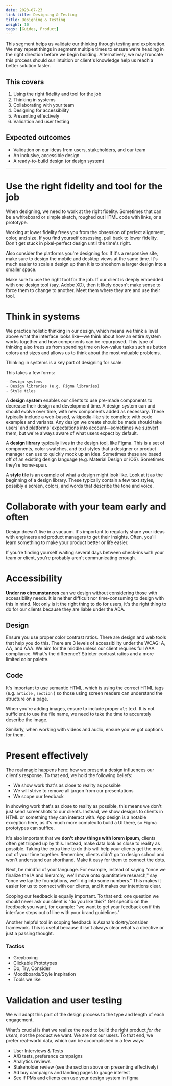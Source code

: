 ```yaml
---
date: 2023-07-23
link title: Designing & Testing
title: Designing & Testing
weight: 10
tags: [Guides, Product]
---
```


This segment helps us validate our thinking through testing and exploration. We may repeat things in segment multiple times to ensure we’re heading in the right direction before we begin building. Alternatively, we may truncate this process should our intuition or client's knowledge help us reach a better solution faster.

## This covers

1. Using the right fidelity and tool for the job
2. Thinking in systems
3. Collaborating with your team
4. Designing for accessibility
5. Presenting effectively
6. Validation and user testing

## Expected outcomes

- Validation on our ideas from users, stakeholders, and our team
- An inclusive, accessible design
- A ready-to-build design (or design system)

---

# Use the right fidelity and tool for the job

When designing, we need to work at the right fidelity. Sometimes that can be a whiteboard or simple sketch, roughed out HTML code with links, or a prototype.

Working at lower fidelity frees you from the obsession of perfect alignment, color, and size. If you find yourself obsessing, pull back to lower fidelity. Don't get stuck in pixel-perfect design until the time's right.

Also consider the platforms you're designing for. If it's a responsive site, make sure to design the mobile and desktop views at the same time. It's much easier to scale a design up than it is to shoehorn a larger design into a smaller space.

Make sure to use the right tool for the job. If our client is deeply embedded with one design tool (say, Adobe XD), then it likely doesn't make sense to force them to change to another. Meet them where they are and use their tool.

# Think in systems

We practice holistic thinking in our design, which means we think a level above what the interface looks like—we think about how an entire system works together and how components can be repurposed. This type of thinking also frees us from spending time on low-value tasks such as button colors and sizes and allows us to think about the most valuable problems.

Thinking in systems is a key part of designing for scale.

This takes a few forms:

```
- Design systems
- Design libraries (e.g. Figma libraries)
- Style tiles

```

A **design system** enables our clients to use pre-made components to decrease their design and development time. A design system can and should evolve over time, with new components added as necessary. These typically include a web-based, wikipedia-like site complete with code examples and variants. Any design we create should be made should take users' and platforms' expectations into account—sometimes we subvert them, but we're always aware of what users expect by default.

A **design library** typically lives in the design tool, like Figma. This is a set of components, color swatches, and text styles that a designer or product manager can use to quickly mock up an idea. Sometimes these are based off of an existing design language (e.g. Material Design or iOS). Sometimes they're home-spun.

A **style tile** is an example of what a design might look like. Look at it as the beginning of a design library. These typically contain a few text styles, possibly a screen, colors, and words that describe the tone and voice.

# Collaborate with your team early and often

Design doesn't live in a vacuum. It's important to regularly share your ideas with engineers and product managers to get their insights. Often, you'll learn something to make your product better or life easier.

If you're finding yourself waiting several days between check-ins with your team or client, you're probably aren't communicating enough.

# Accessibility

**Under no circumstances** can we design without considering those with accessibility needs. It is neither difficult nor time-consuming to design with this in mind. Not only is it the right thing to do for users, it's the right thing to do for our clients because they are liable under the ADA.

## Design

Ensure you use proper color contrast ratios. There are design and web tools that help you do this. There are 3 levels of accessibility under the WCAG: A, AA, and AAA. We aim for the middle unless our client requires full AAA compliance. What's the difference? Stricter contrast ratios and a more limited color palette.

## Code

It's important to use semantic HTML, which is using the correct HTML tags (e.g. `article` , `section` ) so those using screen readers can understand the structure on a page.

When you're adding images, ensure to include proper `alt` text. It is not sufficient to use the file name, we need to take the time to accurately describe the image.

Similarly, when working with videos and audio, ensure you've got captions for them.

# Present effectively

The real magic happens here: how we present a design influences our client's response. To that end, we hold the following beliefs:

- We show work that's as close to reality as possible
- We will strive to remove all jargon from our presentations
- We scope our feedback

In showing work that's as close to reality as possible, this means we don't just send screenshots to our clients. Instead, we show designs to clients in HTML or something they can interact with. App design is a notable exception here, as it's much more complex to build a UI there, so Figma prototypes can suffice.

It's also important that we **don't show things with lorem ipsum**, clients often get tripped up by this. Instead, make data look as close to reality as possible. Taking the extra time to do this will help your clients get the most out of your time together. Remember, clients didn't go to design school and won't understand our shorthand. Make it easy for them to connect the dots.

Next, be mindful of your language. For example, instead of saying "once we finalize the IA and hierarchy, we'll move onto quantitative research," say "once we lay the foundations, we'll dig into some numbers." This makes it easier for us to connect with our clients, and it makes our intentions clear.

Scoping our feedback is equally important. To that end: one question we should never ask our client is "do you like this?" Get specific on the feedback you want, for example: "we want to get your feedback on if this interface steps out of line with your brand guidelines."

Another helpful tool in scoping feedback is Asana's do/try/consider framework. This is useful because it isn't always clear what's a directive or just a passing thought.

### Tactics

- Greyboxing
- Clickable Prototypes
- Do, Try, Consider
- Moodboards/Style Inspiration
- Tools we like

# Validation and user testing

We will adapt this part of the design process to the type and length of each engagement.

What's crucial is that we realize the need to build the right product *for the users*, not the product we want. We are not our users. To that end, we prefer real-world data, which can be accomplished in a few ways:

- User Interviews & Tests
- A/B tests, preference campaigns
- Analytics reviews
- Stakeholder review (see the section above on presenting effectively)
- Ad buy campaigns and landing pages to gauge interest
- See if PMs and clients can use your design system in figma